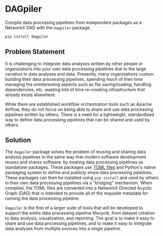# DAGpiler

Compile data processing pipelines from independent packages as a NetworkX DAG with the `dagpiler` package.
```bash
pip install dagpiler
```

## Problem Statement
It is challenging to integrate data analyses written by other people or organizations into your own data processing pipelines due to the large variation in data analyses and data. Presently, many organizations custom building their data processing pipelines, spending much of their time managing the uninteresting aspects such as file saving/loading, handling dependencies, etc. wasting lots of time re-creating infrastructure that already exists elsewhere.

While there are established workflow orchestration tools such as Apache Airflow, they do not focus on being able to share and use data processing pipelines written by others. There is a need for a lightweight, standardized way to define data processing pipelines that can be shared and used by others.

## Solution
The `dagpiler` package solves the problem of reusing and sharing data analysis pipelines in the same way that modern software development reuses and shares software: by treating data processing pipelines as standalone packages. These packages use [TOML files](https://toml.io/en/v1.0.0) and Python's native packaging system to define and publicly share data processing pipelines. These packages can then be installed using `pip install` and used by others in their own data processing pipelines via a "bridging" mechanism. When compiled, the TOML files are converted into a NetworkX Directed Acyclic Graph (DAG) that is intended to provide all of the requisite metadata for running the data processing pipeline.

`dagpiler` is the first of a larger suite of tools that will be developed to support the entire data processing pipeline lifecycle, from dataset creation to data analysis, visualization, and reporting. The goal is to make it easy to share and use data processing pipelines, and to make it easy to integrate data analyses from multiple sources into a single pipeline.

